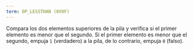 ```yaml
---
term: OP_LESSTHAN (0X9F)
---
```


Compara los dos elementos superiores de la pila y verifica si el primer elemento es menor que el segundo. Si el primer elemento es menor que el segundo, empuja `1` (verdadero) a la pila, de lo contrario, empuja `0` (falso).